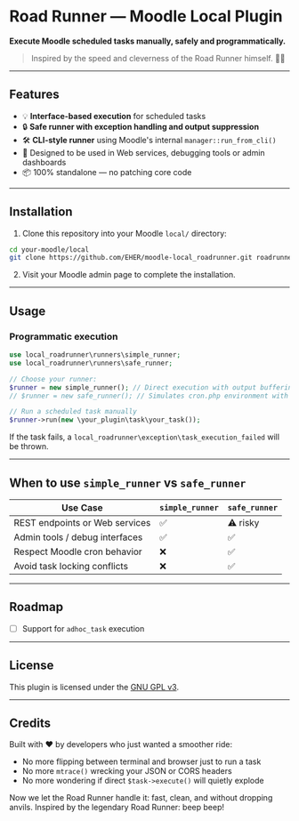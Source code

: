 # Road Runner — Moodle Local Plugin

**Execute Moodle scheduled tasks manually, safely and programmatically.**

> Inspired by the speed and cleverness of the Road Runner himself. 🐣💨

---

## Features

- 💡 **Interface-based execution** for scheduled tasks
- 🔒 **Safe runner with exception handling and output suppression**
- 🛠️ **CLI-style runner** using Moodle's internal `manager::run_from_cli()`
- 🧼 Designed to be used in Web services, debugging tools or admin dashboards
- 📦 100% standalone — no patching core code

---

## Installation

1. Clone this repository into your Moodle `local/` directory:

```bash
cd your-moodle/local
git clone https://github.com/EHER/moodle-local_roadrunner.git roadrunner
```

2. Visit your Moodle admin page to complete the installation.

---

## Usage

### Programmatic execution

```php
use local_roadrunner\runners\simple_runner;
use local_roadrunner\runners\safe_runner;

// Choose your runner:
$runner = new simple_runner(); // Direct execution with output buffering
// $runner = new safe_runner(); // Simulates cron.php environment with locks

// Run a scheduled task manually
$runner->run(new \your_plugin\task\your_task());
```

If the task fails, a `local_roadrunner\exception\task_execution_failed` will be thrown.

---

## When to use `simple_runner` vs `safe_runner`

| Use Case                          | `simple_runner` | `safe_runner` |
|----------------------------------|------------------|---------------|
| REST endpoints or Web services   | ✅               | ⚠️ risky      |
| Admin tools / debug interfaces   | ✅               | ✅            |
| Respect Moodle cron behavior     | ❌               | ✅            |
| Avoid task locking conflicts     | ❌               | ✅            |

---

## Roadmap

- [ ] Support for `adhoc_task` execution

---

## License

This plugin is licensed under the [GNU GPL v3](https://www.gnu.org/licenses/gpl-3.0.html).

---

## Credits

Built with ❤️ by developers who just wanted a smoother ride:
- No more flipping between terminal and browser just to run a task
- No more `mtrace()` wrecking your JSON or CORS headers
- No more wondering if direct `$task->execute()` will quietly explode

Now we let the Road Runner handle it: fast, clean, and without dropping anvils.
Inspired by the legendary Road Runner: beep beep!
